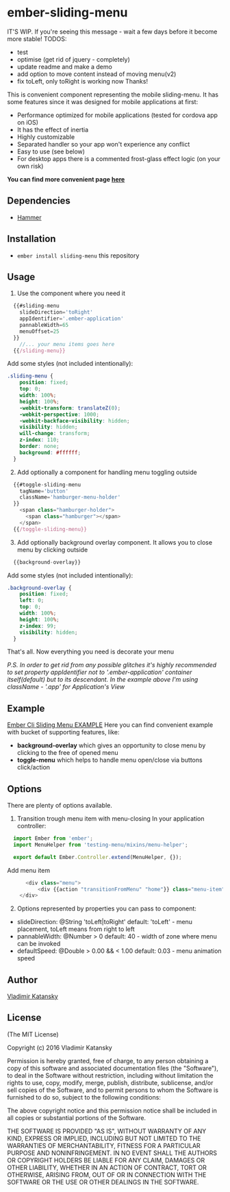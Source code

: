 # ember-sliding-menu

IT'S WIP. If you're seeing this message - wait a few days before it become more stable!
TODOS:
- test
- optimise (get rid of jquery - completely)
- update readme and make a demo
- add option to move content instead of moving menu(v2)
- fix toLeft, only toRight is working now
Thanks!

This is convenient component representing the mobile sliding-menu.
It has some features since it was designed for mobile applications at first:

- Performance optimized for mobile applications (tested for cordova app on iOS)
- It has the effect of inertia
- Highly customizable
- Separated handler so your app won't experience any conflict
- Easy to use (see below)
- For desktop apps there is a commented frost-glass effect logic (on your own risk)

**You can find more convenient page [here](http://blackening999.github.io/ember-sliding-menu)**

## Dependencies
- [Hammer](https://github.com/hammerjs/hammer.js)

## Installation

* `ember install sliding-menu` this repository

## Usage
1. Use the component where you need it
```js
  {{#sliding-menu
    slideDirection='toRight'
    appIdentifier='.ember-application'
    pannableWidth=65
    menuOffset=25
  }}
    //... your menu items goes here
  {{/sliding-menu}}
```

Add some styles (not included intentionally):
```css
.sliding-menu {
    position: fixed;
    top: 0;
    width: 100%;
    height: 100%;
    -webkit-transform: translateZ(0);
    -webkit-perspective: 1000;
    -webkit-backface-visibility: hidden;
    visibility: hidden;
    will-change: transform;
    z-index: 110;
    border: none;
    background: #ffffff;
  }
```

2. Add optionally a component for handling menu toggling outside
```js
  {{#toggle-sliding-menu
    tagName='button'
    className='hamburger-menu-holder'
  }}
    <span class="hamburger-holder">
      <span class="hamburger"></span>
    </span>
  {{/toggle-sliding-menu}}
```

3. Add optionally background overlay component.
It allows you to close menu by clicking outside
```js
  {{background-overlay}}
```

Add some styles (not included intentionally):
```css
.background-overlay {
    position: fixed;
    left: 0;
    top: 0;
    width: 100%;
    height: 100%;
    z-index: 99;
    visibility: hidden;
  }
```

That's all. Now everything you need is decorate your menu

*P.S. In order to get rid from any possible glitches it's highly recommended to set
property appIdentifier not to '.ember-application' container itself(default) but to its descendant.
In the example above I'm using className - '.app' for Application's View*


## Example
[Ember Cli Sliding Menu EXAMPLE](https://github.com/Blackening999/testing-menu)
Here you can find convenient example with bucket of supporting features, like:
- **background-overlay** which gives an opportunity to close menu by clicking to the free of opened menu
- **toggle-menu** which helps to handle menu open/close via buttons click/action


## Options
There are plenty of options available.

1. Transition trough menu item with menu-closing
In your application controller:
```js
  import Ember from 'ember';
  import MenuHelper from 'testing-menu/mixins/menu-helper';

  export default Ember.Controller.extend(MenuHelper, {});
```

Add menu item
```js
      <div class="menu">
          <div {{action "transitionFromMenu" "home"}} class="menu-item">Home page</div>
    </div>
```

2. Options represented by properties you can pass to component:
- slideDirection: @String 'toLeft|toRight' default: 'toLeft' - menu placement, toLeft means from right to left
- pannableWidth: @Number  > 0              default: 40       - width of zone where menu can be invoked
- defaultSpeed: @Double   > 0.00 && < 1.00 default: 0.03     - menu animation speed


## Author

  [Vladimir Katansky](http://github.com/Blackening999)

## License

(The MIT License)

Copyright (c) 2016 Vladimir Katansky

Permission is hereby granted, free of charge, to any person obtaining a copy of
this software and associated documentation files (the "Software"), to deal in
the Software without restriction, including without limitation the rights to
use, copy, modify, merge, publish, distribute, sublicense, and/or sell copies of
the Software, and to permit persons to whom the Software is furnished to do so,
subject to the following conditions:

The above copyright notice and this permission notice shall be included in all
copies or substantial portions of the Software.

THE SOFTWARE IS PROVIDED "AS IS", WITHOUT WARRANTY OF ANY KIND, EXPRESS OR
IMPLIED, INCLUDING BUT NOT LIMITED TO THE WARRANTIES OF MERCHANTABILITY, FITNESS
FOR A PARTICULAR PURPOSE AND NONINFRINGEMENT. IN NO EVENT SHALL THE AUTHORS OR
COPYRIGHT HOLDERS BE LIABLE FOR ANY CLAIM, DAMAGES OR OTHER LIABILITY, WHETHER
IN AN ACTION OF CONTRACT, TORT OR OTHERWISE, ARISING FROM, OUT OF OR IN
CONNECTION WITH THE SOFTWARE OR THE USE OR OTHER DEALINGS IN THE SOFTWARE.
